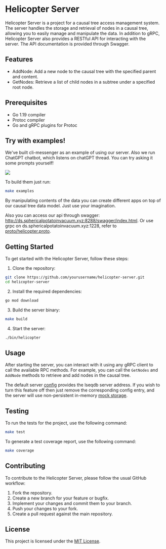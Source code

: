 # Helicopter Server

Helicopter Server is a project for a causal tree access management system. The server handles the storage and retrieval of nodes in a causal tree, allowing you to easily manage and manipulate the data. In addition to gRPC, Helicopter Server also provides a RESTful API for interacting with the server. The API documentation is provided through Swagger.

## Features

- AddNode: Add a new node to the causal tree with the specified parent and content.
- GetNodes: Retrieve a list of child nodes in a subtree under a specified root node.

## Prerequisites

- Go 1.19 compiler
- Protoc compiler
- Go and gRPC plugins for Protoc

## Try with examples!

We've built cli-messenger as an example of using our server. Also we run ChatGPT chatbot, which listens on chatGPT thread. You can try asking it some prompts yourself!

![](https://github.com/InfJoker/helicopter/blob/main/assets/chat.gif)

To build them just run:

```bash
make examples
```

By manipulating contents of the data you can create different apps on top of our causal tree data model. Just use your imagination.

Also you can access our api through swagger: http://ds.sphericalpotatoinvacuum.xyz:8288/swagger/index.html. Or use grpc on ds.sphericalpotatoinvacuum.xyz:1228, refer to [proto/helicopter.proto](https://github.com/InfJoker/helicopter/blob/main/proto/helicopter.proto).

## Getting Started

To get started with the Helicopter Server, follow these steps:

1. Clone the repository:

```bash
git clone https://github.com/yourusername/helicopter-server.git
cd helicopter-server
```

2. Install the required dependencies:

```bash
go mod download
```

3. Build the server binary:

```bash
make build
```

4. Start the server:

```bash
./bin/helicopter
```


## Usage

After starting the server, you can interact with it using any gRPC client to call the available RPC methods. For example, you can call the `GetNodes` and `AddNode` methods to retrieve and add nodes in the causal tree.

The default server [config](./configs/config.yml) provides the lseqdb server address. If you wish to turn this feature off then just remove the corresponding config entry, and the server will use non-persistent in-memory [mock storage](./internal/mockstorage/mockstorage.go).

## Testing

To run the tests for the project, use the following command:

```bash
make test
```

To generate a test coverage report, use the following command:

```bash
make coverage
```

## Contributing

To contribute to the Helicopter Server, please follow the usual GitHub workflow:

1. Fork the repository.
2. Create a new branch for your feature or bugfix.
3. Implement your changes and commit them to your branch.
4. Push your changes to your fork.
5. Create a pull request against the main repository.

## License

This project is licensed under the [MIT License](LICENSE).
